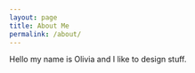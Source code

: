 ```yaml
---
layout: page
title: About Me
permalink: /about/
---
```


Hello my name is Olivia and I like to design stuff. 

